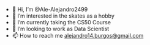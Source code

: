 - 👋 Hi, I’m @Ale-Alejandro2499
- 👀 I’m interested in the skates as a hobby 
- 🌱 I’m currently taking the CS50 Course
- 💞️ I’m looking to work as Data Scientist
- 📫 How to reach me alejandro14.burgos@gmail.com

<!---
Ale-Alejandro2499/Ale-Alejandro2499 is a ✨ special ✨ repository because its `README.md` (this file) appears on your GitHub profile.
You can click the Preview link to take a look at your changes.
--->
